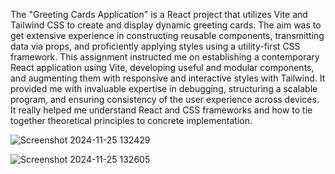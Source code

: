The "Greeting Cards Application" is a React project that utilizes Vite and Tailwind CSS to create and display dynamic greeting cards. The aim was to get extensive experience in constructing reusable components, transmitting data via props, and proficiently applying styles using a utility-first CSS framework. This assignment instructed me on establishing a contemporary React application using Vite, developing useful and modular components, and augmenting them with responsive and interactive styles with Tailwind. It provided me with invaluable expertise in debugging, structuring a scalable program, and ensuring consistency of the user experience across devices. It really helped me understand React and CSS frameworks and how to tie together theoretical principles to concrete implementation.


![Screenshot 2024-11-25 132429](https://github.com/user-attachments/assets/23c0f44e-be53-4a4c-a02c-fec5fecf37c9)





![Screenshot 2024-11-25 132605](https://github.com/user-attachments/assets/009472b2-2392-40b6-8953-98cf600922b6)

